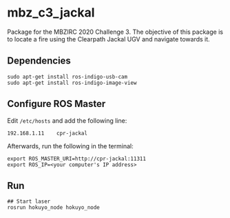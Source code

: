 # mbz_c3_jackal
Package for the MBZIRC 2020 Challenge 3. The objective of this package is to locate a fire using the Clearpath Jackal UGV and navigate towards it.

## Dependencies
```
sudo apt-get install ros-indigo-usb-cam
sudo apt-get install ros-indigo-image-view
```


## Configure ROS Master
Edit `/etc/hosts` and add the following line:

```
192.168.1.11    cpr-jackal
```

Afterwards, run the following in the terminal:
```
export ROS_MASTER_URI=http://cpr-jackal:11311
export ROS_IP=<your computer's IP address>
```

## Run
```
## Start laser
rosrun hokuyo_node hokuyo_node


```
